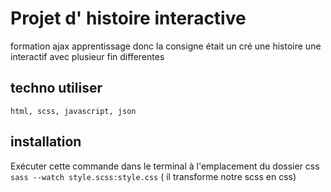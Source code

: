 # Projet d' histoire interactive
formation ajax apprentissage donc la consigne  était un cré une histoire une interactif avec plusieur fin differentes


## techno utiliser
`html, scss, javascript, json`

## installation
Exécuter cette commande dans le terminal à l'emplacement du dossier css ` sass --watch style.scss:style.css` ( il transforme notre scss en css)
